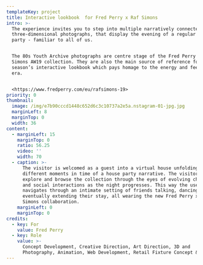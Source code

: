 ```yaml
---
templateKey: project
title: Interactive lookbook  for Fred Perry x Raf Simons
intro: >-
  The experience invites you to step into multiple narratively connected
  three-dimensional photographs, that display the evening of a regular house
  party - familiar to all of us.


  The 80s Youth Archive photographs are centre stage of the Fred Perry x Raf
  Simons AW19 collection. They are also the main source of reference for this
  season’s interactive lookbook which pays homage to the energy and feel of the
  era.


  <https://www.fredperry.com/eu/rafsimons-19>
priority: 0
thumbnail:
  image: /img/e7b90cccd1448c652d6c3c10737a2e5a.nstagram-01-jpg.jpg
  marginLeft: 8
  marginTop: 0
  width: 36
content:
  - marginLeft: 15
    marginTop: 0
    ratio: 56.25
    video: ''
    width: 70
  - caption: >-
      The visitor is welcomed as a guest into a virtual house unfolding
      different moments in time of a house party narrative. The visitor can
      explore and browse the collection through the eyes of evolving characters
      and social interactions as the night progresses. This way the user
      navigates through an intimate setting of friends talking, dancing and
      eventually extending their stay, all wearing the new Fred Perry x Raf
      Simons collaboration.
    marginLeft: 0
    marginTop: 0
credits:
  - key: For
    value: Fred Perry
  - key: Role
    value: >-
      Concept Development, Creative Direction, Art Direction, 3D and
      Photography, Animation, Web Development, Retail Fixture Concept & Design
---
```


